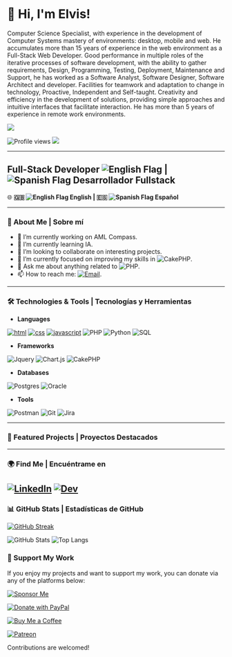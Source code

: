 # 👋 Hi, I'm Elvis!

Computer Science Specialist, with experience in the development of Computer Systems mastery of environments: desktop, mobile and web. He accumulates more than 15 years of experience in the web environment as a Full-Stack Web Developer. Good performance in multiple roles of the iterative processes of software development, with the ability to gather requirements, Design, Programming, Testing, Deployment, Maintenance and Support, he has worked as a Software Analyst, Software Designer, Software Architect and developer. Facilities for teamwork and adaptation to change in technology, Proactive, Independent and Self-taught. Creativity and efficiency in the development of solutions, providing simple approaches and intuitive interfaces that facilitate interaction. He has more than 5 years of experience in remote work environments.

[![](https://img.icons8.com/color/48/000000/linkedin-2--v2.png)](https://linkedin.com)

![Profile views](https://komarev.com/ghpvc/?username=evazquez2025)
![](https://badges.pufler.dev/visits/evazquez2025/evazquez2025?color=black&logo=github&style=flat-square)

---

## Full-Stack Developer ![English Flag](https://flagsapi.com/GB/flat/16.png) | ![Spanish Flag](https://flagsapi.com/ES/flat/16.png) Desarrollador Fullstack

🌐 **🇬🇧 ![English Flag](https://flagcdn.com/16x12/gb.png) English | 🇪🇸 ![Spanish Flag](https://flagcdn.com/16x12/es.png) Español**

---

### 🚀 About Me | Sobre mí

- 🔭 I’m currently working on AML Compass.
- 🌱 I’m currently learning IA.
- 👯 I’m looking to collaborate on interesting projects.
- 🤔 I’m currently focused on improving my skills in ![CakePHP](https://img.shields.io/badge/-cakephp-C92735?style=flat&logo=cakephp&logoColor=white).
- 💬 Ask me about anything related to ![PHP](https://img.shields.io/badge/-Php-396c94?style=flat&logo=Php&logoColor=white).
- 📫 How to reach me: [![Email](https://img.shields.io/badge/-Email-FF6347?style=flat&logo=gmail&logoColor=white)](mailto:evazquez@optimacompass.com).

---

### 🛠️ Technologies & Tools | Tecnologías y Herramientas

- **Languages**

[![html](https://img.shields.io/badge/html-★★★-lightgrey?labelColor=E34F26&logo=HTML5&style=for-the-badge&logoColor=white)](https://www.w3schools.com/html)
[![css](https://img.shields.io/badge/css-★★★-lightgrey?labelColor=1572B6&logo=CSS3&style=for-the-badge&logoColor=white)](https://www.w3schools.com/css)
[![javascript](https://img.shields.io/badge/javascript-★★★-lightgrey?labelColor=F7DF1E&logo=JavaScript&style=for-the-badge&logoColor=black)](https://www.w3schools.com/js)
![PHP](https://img.shields.io/badge/PHP-★★★-lightgrey?labelColor=8993be&style=for-the-badge&logo=php&logoColor=white)
![Python](https://img.shields.io/badge/Python-★★★-lightgrey?labelColor=306998&style=for-the-badge&logo=python&logoColor=white)
![SQL](https://img.shields.io/badge/SQL-★★★-lightgrey?labelColor=00758F&style=for-the-badge&logo=sql&logoColor=white)

- **Frameworks**

![Jquery](https://img.shields.io/badge/Jquery-0769AD?style=for-the-badge&logo=Jquery&logoColor=white)
![Chart.js](https://img.shields.io/badge/Chart.js-fe819d?style=for-the-badge&logo=Chart.js&logoColor=white)
![CakePHP](https://img.shields.io/badge/cakephp-C92735?style=for-the-badge&logo=cakephp&logoColor=white)

- **Databases**

![Postgres](https://img.shields.io/badge/Postgresql-396c94?style=for-the-badge&logo=postgresql&logoColor=white)
![Oracle](https://img.shields.io/badge/Oracle-C74634?style=for-the-badge&logo=oracle&logoColor=white)

- **Tools**

![Postman](https://img.shields.io/badge/Postman-EF5B25?logo=postman&logoColor=white)
![Git](https://img.shields.io/badge/Git-F05032?logo=git&logoColor=white)
![Jira](https://img.shields.io/badge/Jira-0053cd?logo=jira&logoColor=white)

---

### 📌 Featured Projects | Proyectos Destacados


---

### 🌍 Find Me | Encuéntrame en

[![LinkedIn](https://img.shields.io/badge/LinkedIn-0A66C2?logo=linkedin&logoColor=white)](https://linkedin.com)
[![Dev](https://img.shields.io/badge/dev.to-0A0A0A?logo=dev.to&logoColor=white)](https://dev.to/evazquez)
---

### 📊 GitHub Stats | Estadísticas de GitHub

[![GitHub Streak](https://streak-stats.demolab.com/?user=evazquez2025)](https://git.io/streak-stats)

![GitHub Stats](https://github-readme-stats.vercel.app/api?username=evazquez2025&show_icons=true&hide_title=true&count_private=true&hide=prs)
![Top Langs](https://github-readme-stats.vercel.app/api/top-langs/?username=evazquez2025&layout=compact&langs_count=8)

### 🚀 Support My Work

If you enjoy my projects and want to support my work, you can donate via any of the platforms below:

[![Sponsor Me](https://img.shields.io/badge/Sponsor%20Me-%23EA4AAA?style=flat&logo=github&logoColor=white)](https://github.com/sponsors/your-username)

[![Donate with PayPal](https://img.shields.io/badge/Donate-PayPal-00457C?style=flat&logo=paypal&logoColor=white)](https://www.paypal.me/your-username)

[![Buy Me a Coffee](https://img.shields.io/badge/Support%20Me-Ko%20fi-FF5B5B?style=flat&logo=ko-fi&logoColor=white)](https://ko-fi.com/your-username)

[![Patreon](https://img.shields.io/badge/Support%20Me-Patreon-FF424D?style=flat&logo=patreon&logoColor=white)](https://www.patreon.com/your-username)

Contributions are welcomed!
